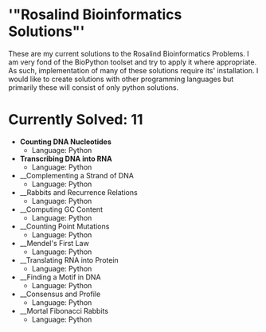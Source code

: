 # '"Rosalind Bioinformatics Solutions"'

These are my current solutions to the Rosalind Bioinformatics Problems.  I am very fond of the BioPython toolset and try to apply it where appropriate.  As such, implementation of many of these solutions require its' installation.  I would like to create solutions with other programming languages but primarily these will consist of only python solutions.

# Currently Solved: 11
* __Counting DNA Nucleotides__
	* Language: Python
* __Transcribing DNA into RNA__
	* Language: Python
* __Complementing a Strand of DNA	
	* Language: Python
* __Rabbits and Recurrence Relations
	* Language: Python
* __Computing GC Content
	* Language: Python
* __Counting Point Mutations
	* Language: Python
* __Mendel's First Law
	* Language: Python
* __Translating RNA into Protein
	* Language: Python
* __Finding a Motif in DNA
	* Language: Python
* __Consensus and Profile
	* Language: Python
* __Mortal Fibonacci Rabbits
	* Language: Python
